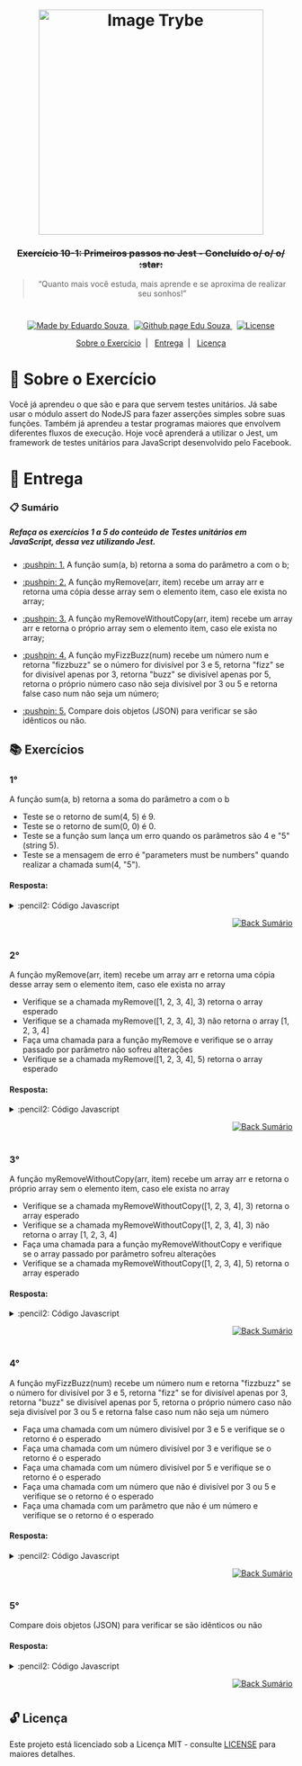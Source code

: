 <h1 align="center">
    <img alt="Image Trybe" src="https://i.ibb.co/d4W2x4g/trybe.png" width="400px" />
</h1>

<h3 align="center">
  <strike>Exercício 10-1: Primeiros passos no Jest - Concluído o/ o/ o/ :star:</strike>
</h3>

<blockquote align="center">“Quanto mais você estuda, mais aprende e se aproxima de realizar seu sonhos!”</blockquote>

<h1></h1>

<p align="center">

  <a href="https://www.linkedin.com/in/eduardosouzaprogrammer/">
    <img alt="Made by Eduardo Souza" src="https://img.shields.io/badge/made%20by-Edu%20Souza-%23F8952D">
  </a>&nbsp;

 <a href="https://edusouza-programmer.github.io/">
<img alt="Github page Edu Souza " src="https://img.shields.io/badge/Github%20page-Edu_Souza-orange">
</a>&nbsp;

  <a href="LICENSE" >
    <img alt="License" src="https://img.shields.io/badge/license-MIT-%23F8952D">
  </a>

</p>

<p align="center">
  <a href="#rocket-Sobre-o-Exercício">Sobre o Exercício</a>&nbsp;&nbsp;|&nbsp;&nbsp;
  <a href="#postbox-Entrega">Entrega</a>&nbsp;&nbsp;|&nbsp;&nbsp;
  <a href="#unlock-Licença">Licença</a>
</p>

# :rocket: Sobre o Exercício

Você já aprendeu o que são e para que servem testes unitários. Já sabe usar o módulo assert do NodeJS para fazer asserções simples sobre suas funções. Também já aprendeu a testar programas maiores que envolvem diferentes fluxos de execução. Hoje você aprenderá a utilizar o Jest, um framework de testes unitários para JavaScript desenvolvido pelo Facebook.

# :postbox: Entrega

### :clipboard: Sumário

#####  Refaça os exercícios 1 a 5 do conteúdo de Testes unitários em JavaScript, dessa vez utilizando Jest.

- <p><a href="#1"> :pushpin: 1.</a> A função sum(a, b) retorna a soma do parâmetro a com o b;</p>

- <p><a href="#2"> :pushpin: 2.</a> A função myRemove(arr, item) recebe um array arr e retorna uma cópia desse array sem o elemento item, caso ele exista no array;</p>

- <p><a href="#3"> :pushpin: 3.</a> A função myRemoveWithoutCopy(arr, item) recebe um array arr e retorna o próprio array sem o elemento item, caso ele exista no array;</p>

- <p><a href="#4"> :pushpin: 4.</a> A função myFizzBuzz(num) recebe um número num e retorna "fizzbuzz" se o número for divisível por 3 e 5, retorna "fizz" se for divisível apenas por 3, retorna "buzz" se divisível apenas por 5, retorna o próprio número caso não seja divisível por 3 ou 5 e retorna false caso num não seja um número;</p>

- <p><a href="#5"> :pushpin: 5.</a> Compare dois objetos (JSON) para verificar se são idênticos ou não.</p>




## :books: Exercícios

### 1°

A função sum(a, b) retorna a soma do parâmetro a com o b

- Teste se o retorno de sum(4, 5) é 9.
- Teste se o retorno de sum(0, 0) é 0.
- Teste se a função sum lança um erro quando os parâmetros são 4 e "5"(string 5).
- Teste se a mensagem de erro é "parameters must be numbers" quando realizar a chamada sum(4, "5").

#### Resposta:

<details>
 <summary> :pencil2: Código Javascript</summary>

```js
const sum = require('./exercise1');

describe('função soma', () => {
  it('Testa se o retorno de sum é 9', () => {
    expect(sum(4, 5)).toBe(9);
  });
  it('Teste se o retorno de sum(0,0) é 0 ', () => {
    expect(sum(0, 0)).toBe(0);
  });
  it('Teste se a função sum lança um erro quando os parâmetros são 4 e "5"', () => {
    expect(() => sum(4, '5')).toThrow();
  });
  it('Teste se a mensagem de erro é "parameters must be numbers" quando realizar a chamada sum(4, "5")', () => {
    expect(() => sum(4, '5')).toThrow('parameters must be numbers');
  });
});
```

</details>

<p align="right">
    <a href="#clipboard-Sumário">
    <img alt="Back Sumário" src="https://img.shields.io/badge/Back-Sum%C3%A1rio-orange">
  </a>
</p>

#

### 2°

A função myRemove(arr, item) recebe um array arr e retorna uma cópia desse array sem o elemento item, caso ele exista no array

- Verifique se a chamada myRemove([1, 2, 3, 4], 3) retorna o array esperado
- Verifique se a chamada myRemove([1, 2, 3, 4], 3) não retorna o array [1, 2, 3, 4]
- Faça uma chamada para a função myRemove e verifique se o array passado por parâmetro não sofreu alterações
- Verifique se a chamada myRemove([1, 2, 3, 4], 5) retorna o array esperado

#### Resposta:

<details>
 <summary> :pencil2: Código Javascript</summary>

```js
const myRemove = require('./exercise2');

describe('função que retira um item do array [myRemove]', () => {
  it('Verifique se a chamada myRemove([1, 2, 3, 4], 3) retorna o array esperado', () => {
    expect(myRemove([1, 2, 3, 4], 3)).toEqual([1, 2, 4]);
  });
  it('Verifique se a chamada myRemove([1, 2, 3, 4], 3) não retorna o array [1, 2, 3, 4]', () => {
    expect(myRemove([1, 2, 3, 4], 3)).not.toEqual([1, 2, 3, 4]);
  });
  it('Faça uma chamada para a função myRemove e verifique se o array passado por parâmetro não sofreu alterações', () => {
    const arrayNotModify = [1, 2, 3, 4];
    myRemove([arrayNotModify], 3);
    expect(arrayNotModify).toEqual([1, 2, 3, 4]);
  });
  it('Verifique se a chamada myRemove([1, 2, 3, 4], 5) retorna o array esperado', () => {
    expect(myRemove([1, 2, 3, 4], 5)).toEqual([1, 2, 3, 4]);
  });
});
```

</details>

<p align="right">
    <a href="#clipboard-Sumário">
    <img alt="Back Sumário" src="https://img.shields.io/badge/Back-Sum%C3%A1rio-orange">
  </a>
</p>

#

### 3°

A função myRemoveWithoutCopy(arr, item) recebe um array arr e retorna o próprio array sem o elemento item, caso ele exista no array

- Verifique se a chamada myRemoveWithoutCopy([1, 2, 3, 4], 3) retorna o array esperado
- Verifique se a chamada myRemoveWithoutCopy([1, 2, 3, 4], 3) não retorna o array [1, 2, 3, 4]
- Faça uma chamada para a função myRemoveWithoutCopy e verifique se o array passado por parâmetro sofreu alterações
- Verifique se a chamada myRemoveWithoutCopy([1, 2, 3, 4], 5) retorna o array esperado

#### Resposta:

<details>
 <summary> :pencil2: Código Javascript</summary>

```js
const myRemovedWithoutCopy = require('./exercise3');

const myArray = [1, 2, 3, 4];

describe('Testes da função [myRemoveWithoutCopy]', () => {
  it('Verifique se a chamada myRemoveWithoutCopy([1, 2, 3, 4], 3) retorna o array esperado', () => {
    myRemovedWithoutCopy(myArray, 3);
    expect(myArray).toEqual([1, 2, 4]);
  });

  it('Verifique se a chamada myRemoveWithoutCopy([1, 2, 3, 4], 3) não retorna o array [1, 2, 3, 4]', () => {
    myRemovedWithoutCopy(myArray, 3);
    expect(myArray).not.toEqual([1, 2, 3, 4]);
  });
  it('Faça uma chamada para a função myRemoveWithoutCopy e verifique se o array passado por parâmetro sofreu alterações', () => {
    const myArray = [1, 2, 3, 4];
    myRemovedWithoutCopy(myArray, 4);
    expect(myArray).toEqual([1, 2, 3]);
  });
  it('Verifique se a chamada myRemoveWithoutCopy([1, 2, 3, 4], 5) retorna o array esperado', () => {
    expect(myRemovedWithoutCopy([1, 2, 3, 4], 5)).toEqual(undefined);
  });
});
```

</details>

<p align="right">
    <a href="#clipboard-Sumário">
    <img alt="Back Sumário" src="https://img.shields.io/badge/Back-Sum%C3%A1rio-orange">
  </a>
</p>

#

### 4°

A função myFizzBuzz(num) recebe um número num e retorna "fizzbuzz" se o número for divisível por 3 e 5, retorna "fizz" se for divisível apenas por 3, retorna "buzz" se divisível apenas por 5, retorna o próprio número caso não seja divisível por 3 ou 5 e retorna false caso num não seja um número

- Faça uma chamada com um número divisível por 3 e 5 e verifique se o retorno é o esperado
- Faça uma chamada com um número divisível por 3 e verifique se o retorno é o esperado
- Faça uma chamada com um número divisível por 5 e verifique se o retorno é o esperado
- Faça uma chamada com um número que não é divisível por 3 ou 5 e verifique se o retorno é o esperado
- Faça uma chamada com um parâmetro que não é um número e verifique se o retorno é o esperado

#### Resposta:

<details>
 <summary> :pencil2: Código Javascript</summary>

```js
const myFizzBuzz = require('./exercise4');

describe('Testes da função [myFizzBuzz]', () => {
  it('Faça uma chamada com um número divisível por 3 e 5 e verifique se o retorno é o esperado', () => {
    expect(myFizzBuzz(15)).toBe('fizzbuzz');
  });
  it('Faça uma chamada com um número divisível por 3 e verifique se o retorno é o esperado', () => {
    expect(myFizzBuzz(3)).toBe('fizz');
  });
  it('Faça uma chamada com um número divisível por 5 e verifique se o retorno é o esperado', () => {
    expect(myFizzBuzz(5)).toBe('buzz');
  });
  it('Faça uma chamada com um número que não é divisível por 3 ou 5 e verifique se o retorno é o esperado', () => {
    expect(myFizzBuzz(2)).toBe(2);
  });
  it('Faça uma chamada com um parâmetro que não é um número e verifique se o retorno é o esperado', () => {
    expect(myFizzBuzz('5')).toBe(false);
  });
});
```

</details>

<p align="right">
    <a href="#clipboard-Sumário">
    <img alt="Back Sumário" src="https://img.shields.io/badge/Back-Sum%C3%A1rio-orange">
  </a>
</p>

#

### 5°

Compare dois objetos (JSON) para verificar se são idênticos ou não

#### Resposta:

<details>
 <summary> :pencil2: Código Javascript</summary>

```js

const { obj1, obj2, obj3 } = require('./exercise5');

describe('Objetos test', () => {
  it('Compare dois objetos (JSON) para verificar se são idênticos ou não', () => {
    expect(obj1).toEqual(obj2);
    expect(obj1).not.toEqual(obj3);
    expect(obj3).not.toEqual(obj2);
  });
});
```

</details>

<p align="right">
    <a href="#clipboard-Sumário">
    <img alt="Back Sumário" src="https://img.shields.io/badge/Back-Sum%C3%A1rio-orange">
  </a>
</p>

#

## :unlock: Licença

Este projeto está licenciado sob a Licença MIT - consulte [LICENSE](https://opensource.org/licenses/MIT) para maiores detalhes.
